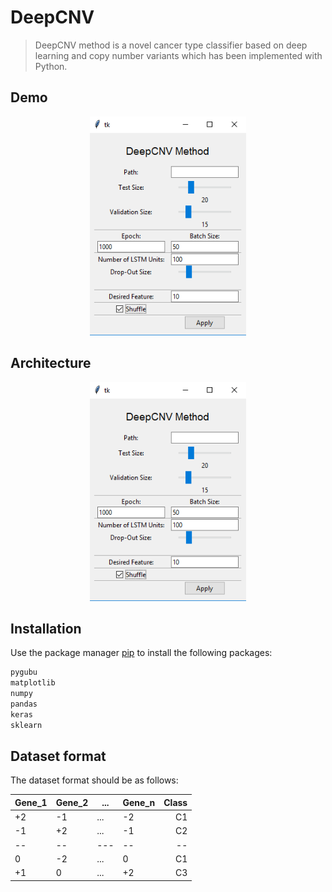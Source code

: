 # DeepCNV

> DeepCNV method is a novel cancer type classifier based on deep learning and copy number variants which has been implemented with Python.

## Demo
<p align="center">
  <img src="/images/demo.png" width="250" height="350" title="Demo">
</p>

## Architecture
<p align="center">
  <img src="/images/demo.png" width="250" height="350" title="Demo">
</p>

## Installation
Use the package manager [pip](https://pip.pypa.io/en/stable/) to install the following packages:

```bash
pygubu
matplotlib
numpy
pandas
keras
sklearn
```

## Dataset format
The dataset format should be as follows:

|Gene_1 | Gene_2 |   ...  | Gene_n| Class |
| ----- | ------ | ------ | ----- | -----:|
|   +2  |   -1   |   ...  |   -2  |   C1  |
|   -1  |   +2   |   ...  |   -1  |   C2  |
|   --  |   --   |   ---  |   --  |   --  |
|    0  |   -2   |   ...  |    0  |   C1  |
|   +1  |    0   |   ...  |   +2  |   C3  |

